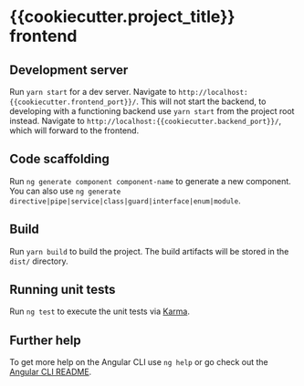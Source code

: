 # {{cookiecutter.project_title}} frontend

## Development server

Run `yarn start` for a dev server. Navigate to `http://localhost:{{cookiecutter.frontend_port}}/`. This will not start the backend, to developing with a functioning backend use `yarn start` from the project root instead. Navigate to `http://localhost:{{cookiecutter.backend_port}}/`, which will forward to the frontend.

## Code scaffolding

Run `ng generate component component-name` to generate a new component. You can also use `ng generate directive|pipe|service|class|guard|interface|enum|module`.

## Build

Run `yarn build` to build the project. The build artifacts will be stored in the `dist/` directory.

## Running unit tests

Run `ng test` to execute the unit tests via [Karma](https://karma-runner.github.io).

## Further help

To get more help on the Angular CLI use `ng help` or go check out the [Angular CLI README](https://github.com/angular/angular-cli/blob/master/README.md).
